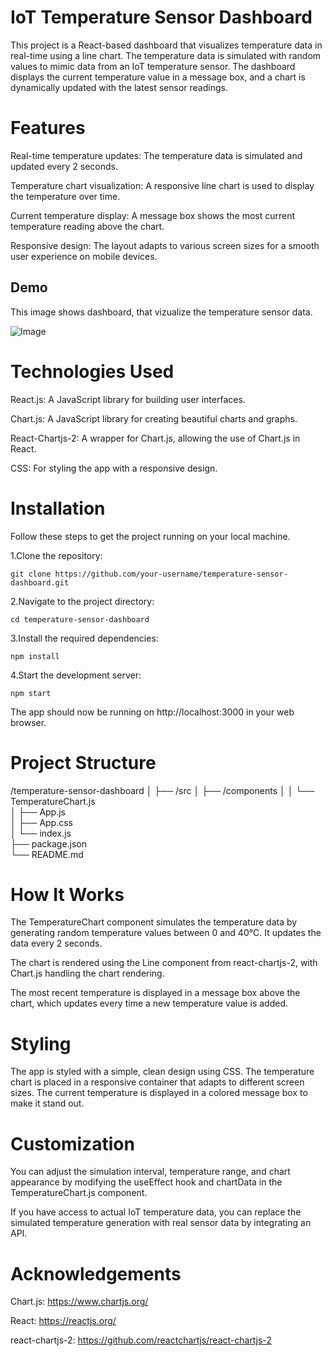 
# IoT Temperature Sensor Dashboard

This project is a React-based dashboard that visualizes temperature data in real-time using a line chart. The temperature data is simulated with random values to mimic data from an IoT temperature sensor. The dashboard displays the current temperature value in a message box, and a chart is dynamically updated with the latest sensor readings.

# Features

Real-time temperature updates: The temperature data is simulated and updated every 2 seconds.

Temperature chart visualization: A responsive line chart is used to display the temperature over time.

Current temperature display: A message box shows the most current temperature reading above the chart.

Responsive design: The layout adapts to various screen sizes for a smooth user experience on mobile devices.
## Demo

This image shows dashboard, that vizualize the temperature sensor data.

![Image](https://github.com/user-attachments/assets/627c803c-aeb2-4371-a0df-373bbcaf0e89)



# Technologies Used

React.js: A JavaScript library for building user interfaces.

Chart.js: A JavaScript library for creating beautiful charts and graphs.

React-Chartjs-2: A wrapper for Chart.js, allowing the use of Chart.js in React.

CSS: For styling the app with a responsive design.

# Installation
Follow these steps to get the project running on your local machine.

  1.Clone the repository:

    git clone https://github.com/your-username/temperature-sensor-dashboard.git

  2.Navigate to the project directory:

    cd temperature-sensor-dashboard
  3.Install the required dependencies:

    npm install

 4.Start the development server:

    npm start
The app should now be running on http://localhost:3000 in your web browser.

# Project Structure

/temperature-sensor-dashboard
│
├── /src
│   ├── /components
│   │   └── TemperatureChart.js  
│   ├── App.js                 
│   ├── App.css              
│   └── index.js               
├── package.json                
└── README.md  

# How It Works

The TemperatureChart component simulates the temperature data by generating random temperature values between 0 and 40°C. It updates the data every 2 seconds.

The chart is rendered using the Line component from react-chartjs-2, with Chart.js handling the chart rendering.

The most recent temperature is displayed in a message box above the chart, which updates every time a new temperature value is added.

# Styling

The app is styled with a simple, clean design using CSS. The temperature chart is placed in a responsive container that adapts to different screen sizes. The current temperature is displayed in a colored message box to make it stand out.

# Customization

You can adjust the simulation interval, temperature range, and chart appearance by modifying the useEffect hook and chartData in the TemperatureChart.js component.

If you have access to actual IoT temperature data, you can replace the simulated temperature generation with real sensor data by integrating an API.

# Acknowledgements

Chart.js: https://www.chartjs.org/

React: https://reactjs.org/

react-chartjs-2: https://github.com/reactchartjs/react-chartjs-2
